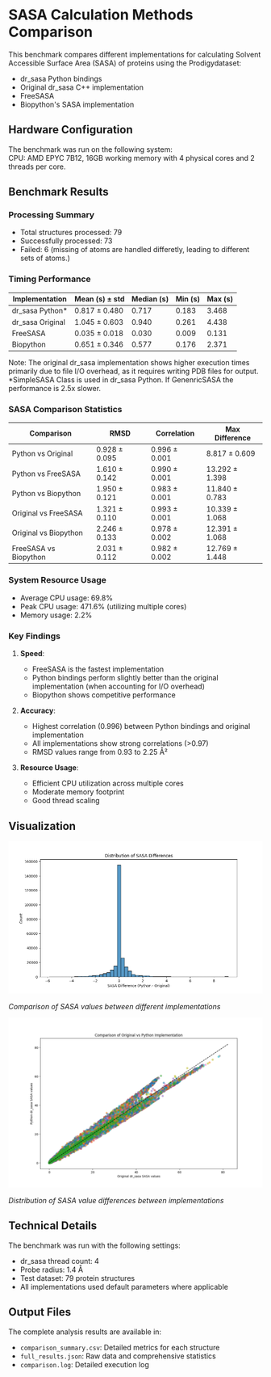 # SASA Calculation Methods Comparison

This benchmark compares different implementations for calculating Solvent Accessible Surface Area (SASA) of proteins using the Prodigydataset:
- dr_sasa Python bindings
- Original dr_sasa C++ implementation
- FreeSASA
- Biopython's SASA implementation

## Hardware Configuration

The benchmark was run on the following system:\
CPU: AMD EPYC 7B12, 16GB working memory with 4 physical cores and 2 threads per core. 


## Benchmark Results

### Processing Summary
- Total structures processed: 79
- Successfully processed: 73
- Failed: 6 (missing of atoms are handled differetly, leading to different sets of atoms.)

### Timing Performance

| Implementation    | Mean (s) ± std    | Median (s) | Min (s) | Max (s) |
|------------------|-------------------|------------|---------|---------|
| dr_sasa Python*   | 0.817 ± 0.480     | 0.717      | 0.183   | 3.468   |
| dr_sasa Original | 1.045 ± 0.603     | 0.940      | 0.261   | 4.438   |
| FreeSASA         | 0.035 ± 0.018     | 0.030      | 0.009   | 0.131   |
| Biopython        | 0.651 ± 0.346     | 0.577      | 0.176   | 2.371   |

Note: The original dr_sasa implementation shows higher execution times primarily due to file I/O overhead, as it requires writing PDB files for output. \
*SimpleSASA Class is used in dr_sasa Python. If GenenricSASA the performance is 2.5x slower.

### SASA Comparison Statistics

| Comparison                 | RMSD      | Correlation | Max Difference |
|---------------------------|-----------|-------------|----------------|
| Python vs Original        | 0.928 ± 0.095 | 0.996 ± 0.001 | 8.817 ± 0.609  |
| Python vs FreeSASA        | 1.610 ± 0.142 | 0.990 ± 0.001 | 13.292 ± 1.398 |
| Python vs Biopython       | 1.950 ± 0.121 | 0.983 ± 0.001 | 11.840 ± 0.783 |
| Original vs FreeSASA      | 1.321 ± 0.110 | 0.993 ± 0.001 | 10.339 ± 1.068 |
| Original vs Biopython     | 2.246 ± 0.133 | 0.978 ± 0.002 | 12.391 ± 1.068 |
| FreeSASA vs Biopython     | 2.031 ± 0.112 | 0.982 ± 0.002 | 12.769 ± 1.448 |

### System Resource Usage
- Average CPU usage: 69.8%
- Peak CPU usage: 471.6% (utilizing multiple cores)
- Memory usage: 2.2%

### Key Findings

1. **Speed**: 
   - FreeSASA is the fastest implementation
   - Python bindings perform slightly better than the original implementation (when accounting for I/O overhead)
   - Biopython shows competitive performance

2. **Accuracy**:
   - Highest correlation (0.996) between Python bindings and original implementation
   - All implementations show strong correlations (>0.97)
   - RMSD values range from 0.93 to 2.25 Å²

3. **Resource Usage**:
   - Efficient CPU utilization across multiple cores
   - Moderate memory footprint
   - Good thread scaling

## Visualization

<img src="data/benchmark_results1/differences_distribution.png" alt="SASA Differences Comparison">
<p><em>Comparison of SASA values between different implementations</em></p>

<img src="data/benchmark_results1/implementation_comparison.png" alt="SASA Implementation Distribution">
<p><em>Distribution of SASA value differences between implementations</em></p>

## Technical Details

The benchmark was run with the following settings:
- dr_sasa thread count: 4
- Probe radius: 1.4 Å
- Test dataset: 79 protein structures
- All implementations used default parameters where applicable

## Output Files
The complete analysis results are available in:
- `comparison_summary.csv`: Detailed metrics for each structure
- `full_results.json`: Raw data and comprehensive statistics
- `comparison.log`: Detailed execution log